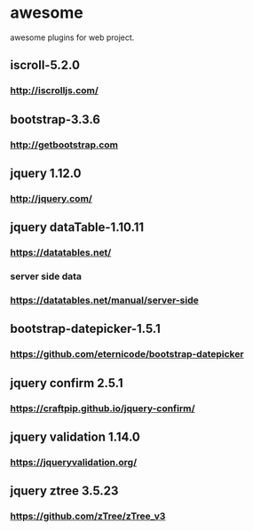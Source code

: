 # awesome

awesome plugins for web project.

## iscroll-5.2.0
### http://iscrolljs.com/
## bootstrap-3.3.6
### http://getbootstrap.com
## jquery 1.12.0
### http://jquery.com/
## jquery dataTable-1.10.11
### https://datatables.net/
### server side data
### https://datatables.net/manual/server-side
## bootstrap-datepicker-1.5.1
### https://github.com/eternicode/bootstrap-datepicker
## jquery confirm 2.5.1
### https://craftpip.github.io/jquery-confirm/
## jquery validation 1.14.0
### https://jqueryvalidation.org/
## jquery ztree 3.5.23
### https://github.com/zTree/zTree_v3
